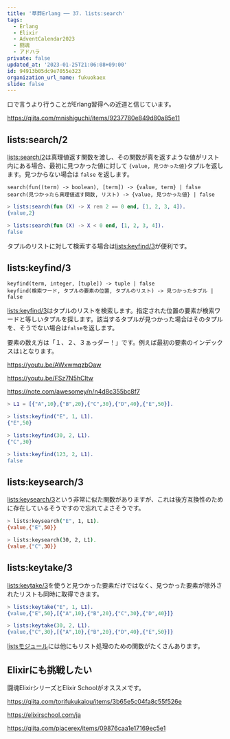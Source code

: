 ```yaml
---
title: '草莽Erlang ── 37. lists:search'
tags:
  - Erlang
  - Elixir
  - AdventCalendar2023
  - 闘魂
  - アドハラ
private: false
updated_at: '2023-01-25T21:06:08+09:00'
id: 94913b05dc9e7055e323
organization_url_name: fukuokaex
slide: false
---
```

口で言うより行うことがErlang習得への近道と信じています。

https://qiita.com/mnishiguchi/items/9237780e849d80a85e11

## lists:search/2

[lists:search/2](https://www.erlang.org/doc/man/lists.html#search-2)は真理値返す関数を渡し、その関数が真を返すような値がリスト内にある場合、最初に見つかった値に対して `{value, 見つかった値}`タプルを返します。見つからない場合は `false` を返します。

```
search(fun((term) -> boolean), [term]) -> {value, term} | false
search(見つかったら真理値返す関数, リスト) -> {value, 見つかった値} | false
```

```erlang
> lists:search(fun (X) -> X rem 2 == 0 end, [1, 2, 3, 4]).
{value,2}

> lists:search(fun (X) -> X < 0 end, [1, 2, 3, 4]).
false
```

タプルのリストに対して検索する場合は[lists:keyfind/3](https://www.erlang.org/doc/man/lists.html#keyfind-3)が便利です。

## lists:keyfind/3

```
keyfind(term, integer, [tuple]) -> tuple | false
keyfind(検索ワード, タプルの要素の位置, タプルのリスト) -> 見つかったタプル | false
```

[lists:keyfind/3](https://www.erlang.org/doc/man/lists.html#keyfind-3)はタプルのリストを検索します。指定された位置の要素が検索ワードと等しいタプルを探します。該当するタプルが見つかった場合はそのタプルを、そうでない場合は`false`を返します。

要素の数え方は「１、２、３ぁっダー！」です。例えば最初の要素のインデックスは`1`となります。

https://youtu.be/AWxwmqzbOaw

https://youtu.be/FSz7N5hCltw

https://note.com/awesomey/n/n4d8c355bc8f7

```erlang
> L1 = [{"A",10},{"B",20},{"C",30},{"D",40},{"E",50}].

> lists:keyfind("E", 1, L1).
{"E",50}

> lists:keyfind(30, 2, L1).
{"C",30}

> lists:keyfind(123, 2, L1).
false
```

## lists:keysearch/3

[lists:keysearch/3](https://www.erlang.org/doc/man/lists.html#keysearch-3)という非常に似た関数がありますが、これは後方互換性のために存在しているそうですので忘れてよさそうです。

```bash
> lists:keysearch("E", 1, L1).
{value,{"E",50}}

> lists:keysearch(30, 2, L1).
{value,{"C",30}}
```

## lists:keytake/3

[lists:keytake/3](https://www.erlang.org/doc/man/lists.html#keytake-3)を使うと見つかった要素だけではなく、見つかった要素が除外されたリストも同時に取得できます。

```erlang
> lists:keytake("E", 1, L1).
{value,{"E",50},[{"A",10},{"B",20},{"C",30},{"D",40}]}

> lists:keytake(30, 2, L1).
{value,{"C",30},[{"A",10},{"B",20},{"D",40},{"E",50}]}
```

[listsモジュール](https://www.erlang.org/doc/man/lists.html)には他にもリスト処理のための関数がたくさんあります。

## Elixirにも挑戦したい

闘魂ElixirシリーズとElixir Schoolがオススメです。

https://qiita.com/torifukukaiou/items/3b65e5c04fa8c55f526e

https://elixirschool.com/ja

https://qiita.com/piacerex/items/09876caa1e17169ec5e1
